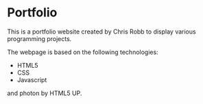 # Portfolio

This is a portfolio website created by Chris Robb to display various programming projects.

The webpage is based on the following technologies:
 - HTML5
 - CSS
 - Javascript 

 and photon by HTML5 UP.
